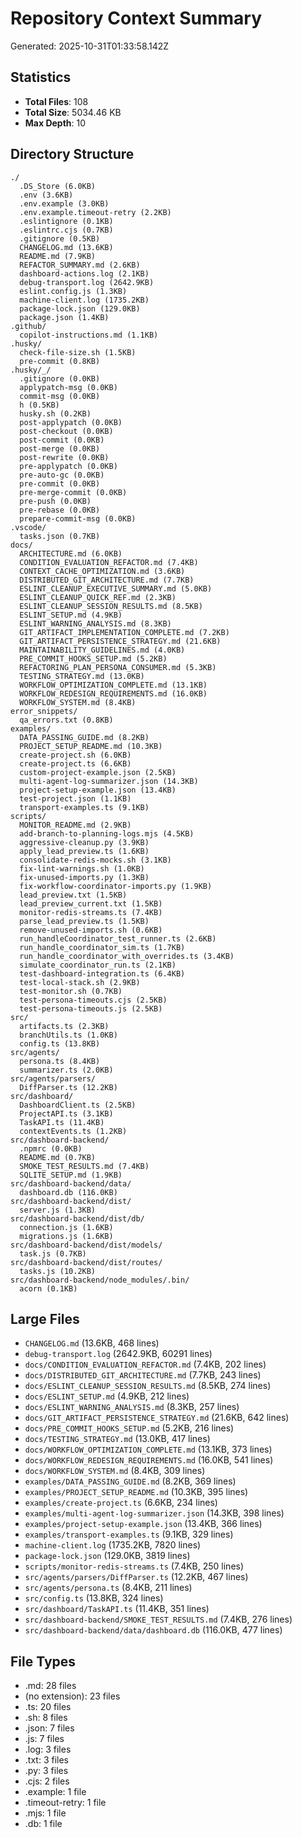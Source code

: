 # Repository Context Summary

Generated: 2025-10-31T01:33:58.142Z

## Statistics

- **Total Files**: 108
- **Total Size**: 5034.46 KB
- **Max Depth**: 10

## Directory Structure

```
./
  .DS_Store (6.0KB)
  .env (3.6KB)
  .env.example (3.0KB)
  .env.example.timeout-retry (2.2KB)
  .eslintignore (0.1KB)
  .eslintrc.cjs (0.7KB)
  .gitignore (0.5KB)
  CHANGELOG.md (13.6KB)
  README.md (7.9KB)
  REFACTOR_SUMMARY.md (2.6KB)
  dashboard-actions.log (2.1KB)
  debug-transport.log (2642.9KB)
  eslint.config.js (1.3KB)
  machine-client.log (1735.2KB)
  package-lock.json (129.0KB)
  package.json (1.4KB)
.github/
  copilot-instructions.md (1.1KB)
.husky/
  check-file-size.sh (1.5KB)
  pre-commit (0.8KB)
.husky/_/
  .gitignore (0.0KB)
  applypatch-msg (0.0KB)
  commit-msg (0.0KB)
  h (0.5KB)
  husky.sh (0.2KB)
  post-applypatch (0.0KB)
  post-checkout (0.0KB)
  post-commit (0.0KB)
  post-merge (0.0KB)
  post-rewrite (0.0KB)
  pre-applypatch (0.0KB)
  pre-auto-gc (0.0KB)
  pre-commit (0.0KB)
  pre-merge-commit (0.0KB)
  pre-push (0.0KB)
  pre-rebase (0.0KB)
  prepare-commit-msg (0.0KB)
.vscode/
  tasks.json (0.7KB)
docs/
  ARCHITECTURE.md (6.0KB)
  CONDITION_EVALUATION_REFACTOR.md (7.4KB)
  CONTEXT_CACHE_OPTIMIZATION.md (3.6KB)
  DISTRIBUTED_GIT_ARCHITECTURE.md (7.7KB)
  ESLINT_CLEANUP_EXECUTIVE_SUMMARY.md (5.0KB)
  ESLINT_CLEANUP_QUICK_REF.md (2.3KB)
  ESLINT_CLEANUP_SESSION_RESULTS.md (8.5KB)
  ESLINT_SETUP.md (4.9KB)
  ESLINT_WARNING_ANALYSIS.md (8.3KB)
  GIT_ARTIFACT_IMPLEMENTATION_COMPLETE.md (7.2KB)
  GIT_ARTIFACT_PERSISTENCE_STRATEGY.md (21.6KB)
  MAINTAINABILITY_GUIDELINES.md (4.0KB)
  PRE_COMMIT_HOOKS_SETUP.md (5.2KB)
  REFACTORING_PLAN_PERSONA_CONSUMER.md (5.3KB)
  TESTING_STRATEGY.md (13.0KB)
  WORKFLOW_OPTIMIZATION_COMPLETE.md (13.1KB)
  WORKFLOW_REDESIGN_REQUIREMENTS.md (16.0KB)
  WORKFLOW_SYSTEM.md (8.4KB)
error_snippets/
  qa_errors.txt (0.8KB)
examples/
  DATA_PASSING_GUIDE.md (8.2KB)
  PROJECT_SETUP_README.md (10.3KB)
  create-project.sh (6.0KB)
  create-project.ts (6.6KB)
  custom-project-example.json (2.5KB)
  multi-agent-log-summarizer.json (14.3KB)
  project-setup-example.json (13.4KB)
  test-project.json (1.1KB)
  transport-examples.ts (9.1KB)
scripts/
  MONITOR_README.md (2.9KB)
  add-branch-to-planning-logs.mjs (4.5KB)
  aggressive-cleanup.py (3.9KB)
  apply_lead_preview.ts (1.6KB)
  consolidate-redis-mocks.sh (3.1KB)
  fix-lint-warnings.sh (1.0KB)
  fix-unused-imports.py (1.3KB)
  fix-workflow-coordinator-imports.py (1.9KB)
  lead_preview.txt (1.5KB)
  lead_preview_current.txt (1.5KB)
  monitor-redis-streams.ts (7.4KB)
  parse_lead_preview.ts (1.5KB)
  remove-unused-imports.sh (0.6KB)
  run_handleCoordinator_test_runner.ts (2.6KB)
  run_handle_coordinator_sim.ts (1.7KB)
  run_handle_coordinator_with_overrides.ts (3.4KB)
  simulate_coordinator_run.ts (2.1KB)
  test-dashboard-integration.ts (6.4KB)
  test-local-stack.sh (2.9KB)
  test-monitor.sh (0.7KB)
  test-persona-timeouts.cjs (2.5KB)
  test-persona-timeouts.js (2.5KB)
src/
  artifacts.ts (2.3KB)
  branchUtils.ts (1.0KB)
  config.ts (13.8KB)
src/agents/
  persona.ts (8.4KB)
  summarizer.ts (2.0KB)
src/agents/parsers/
  DiffParser.ts (12.2KB)
src/dashboard/
  DashboardClient.ts (2.5KB)
  ProjectAPI.ts (3.1KB)
  TaskAPI.ts (11.4KB)
  contextEvents.ts (1.2KB)
src/dashboard-backend/
  .npmrc (0.0KB)
  README.md (0.7KB)
  SMOKE_TEST_RESULTS.md (7.4KB)
  SQLITE_SETUP.md (1.9KB)
src/dashboard-backend/data/
  dashboard.db (116.0KB)
src/dashboard-backend/dist/
  server.js (1.3KB)
src/dashboard-backend/dist/db/
  connection.js (1.6KB)
  migrations.js (1.6KB)
src/dashboard-backend/dist/models/
  task.js (0.7KB)
src/dashboard-backend/dist/routes/
  tasks.js (10.2KB)
src/dashboard-backend/node_modules/.bin/
  acorn (0.1KB)
```

## Large Files

- `CHANGELOG.md` (13.6KB, 468 lines)
- `debug-transport.log` (2642.9KB, 60291 lines)
- `docs/CONDITION_EVALUATION_REFACTOR.md` (7.4KB, 202 lines)
- `docs/DISTRIBUTED_GIT_ARCHITECTURE.md` (7.7KB, 243 lines)
- `docs/ESLINT_CLEANUP_SESSION_RESULTS.md` (8.5KB, 274 lines)
- `docs/ESLINT_SETUP.md` (4.9KB, 212 lines)
- `docs/ESLINT_WARNING_ANALYSIS.md` (8.3KB, 257 lines)
- `docs/GIT_ARTIFACT_PERSISTENCE_STRATEGY.md` (21.6KB, 642 lines)
- `docs/PRE_COMMIT_HOOKS_SETUP.md` (5.2KB, 216 lines)
- `docs/TESTING_STRATEGY.md` (13.0KB, 417 lines)
- `docs/WORKFLOW_OPTIMIZATION_COMPLETE.md` (13.1KB, 373 lines)
- `docs/WORKFLOW_REDESIGN_REQUIREMENTS.md` (16.0KB, 541 lines)
- `docs/WORKFLOW_SYSTEM.md` (8.4KB, 309 lines)
- `examples/DATA_PASSING_GUIDE.md` (8.2KB, 369 lines)
- `examples/PROJECT_SETUP_README.md` (10.3KB, 395 lines)
- `examples/create-project.ts` (6.6KB, 234 lines)
- `examples/multi-agent-log-summarizer.json` (14.3KB, 398 lines)
- `examples/project-setup-example.json` (13.4KB, 366 lines)
- `examples/transport-examples.ts` (9.1KB, 329 lines)
- `machine-client.log` (1735.2KB, 7820 lines)
- `package-lock.json` (129.0KB, 3819 lines)
- `scripts/monitor-redis-streams.ts` (7.4KB, 250 lines)
- `src/agents/parsers/DiffParser.ts` (12.2KB, 467 lines)
- `src/agents/persona.ts` (8.4KB, 211 lines)
- `src/config.ts` (13.8KB, 324 lines)
- `src/dashboard/TaskAPI.ts` (11.4KB, 351 lines)
- `src/dashboard-backend/SMOKE_TEST_RESULTS.md` (7.4KB, 276 lines)
- `src/dashboard-backend/data/dashboard.db` (116.0KB, 477 lines)

## File Types

- .md: 28 files
- (no extension): 23 files
- .ts: 20 files
- .sh: 8 files
- .json: 7 files
- .js: 7 files
- .log: 3 files
- .txt: 3 files
- .py: 3 files
- .cjs: 2 files
- .example: 1 file
- .timeout-retry: 1 file
- .mjs: 1 file
- .db: 1 file
